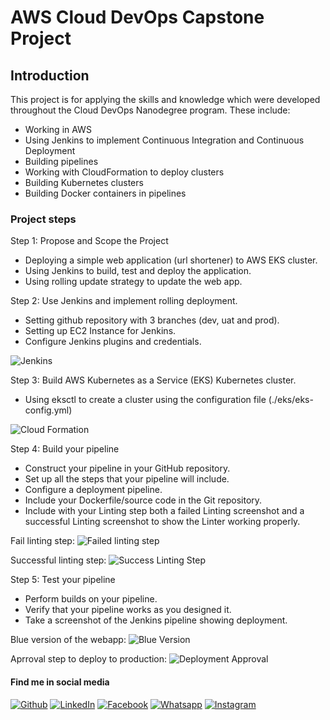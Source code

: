 # AWS Cloud DevOps Capstone Project

## Introduction

This project is for applying the skills and knowledge which were developed throughout the Cloud DevOps Nanodegree program. These include:

* Working in AWS
* Using Jenkins to implement Continuous Integration and Continuous Deployment
* Building pipelines
* Working with CloudFormation to deploy clusters
* Building Kubernetes clusters
* Building Docker containers in pipelines

### Project steps

Step 1: Propose and Scope the Project

* Deploying a simple web application (url shortener) to AWS EKS cluster.
* Using Jenkins to build, test and deploy the application.
* Using rolling update strategy to update the web app.
  
Step 2: Use Jenkins and implement rolling deployment.

* Setting github repository with 3 branches (dev, uat and prod).
* Setting up EC2 Instance for Jenkins.
* Configure Jenkins plugins and credentials.

![Jenkins](https://i.imgur.com/OlGQLzP.png)
  
Step 3: Build AWS Kubernetes as a Service (EKS) Kubernetes cluster.

* Using eksctl to create a cluster using the configuration file (./eks/eks-config.yml)

![Cloud Formation](https://i.imgur.com/lIKYqdI.png)
  
Step 4: Build your pipeline

* Construct your pipeline in your GitHub repository.
* Set up all the steps that your pipeline will include.
* Configure a deployment pipeline.
* Include your Dockerfile/source code in the Git repository.
* Include with your Linting step both a failed Linting screenshot and a successful Linting screenshot to show the Linter working properly.

Fail linting step:
![Failed linting step](https://i.imgur.com/cfJ9eZj.png)

Successful linting step:
![Success Linting Step](https://i.imgur.com/W3mEM8T.png)

Step 5: Test your pipeline

* Perform builds on your pipeline.
* Verify that your pipeline works as you designed it.
* Take a screenshot of the Jenkins pipeline showing deployment.

Blue version of the webapp:
![Blue Version](https://i.imgur.com/XfofELd.png)

Aprroval step to deploy to production:
![Deployment Approval](https://i.imgur.com/BKBqGr8.png)

#### Find me in social media

[![Github](https://img.shields.io/badge/-Github-black?style=flat&labelColor=black&logo=github&logoColor=white "Github")](https://github.com/ahmed-gharib89 "Github")
[![LinkedIn](https://img.shields.io/badge/-LinkedIn-blue?style=flat&logo=Linkedin&logoColor=white "LinkedIn")](https://www.linkedin.com/in/agharib89/ "LinkedIn")
[![Facebook](https://img.shields.io/badge/-Facebook-informational?style=flat&labelColor=informational&logo=facebook&logoColor=white "Facebook")](https://www.facebook.com/a.gharib89/)
[![Whatsapp](https://img.shields.io/badge/-Whatsapp-brightgreen?style=flat&labelColor=brightgreen&logo=whatsapp&logoColor=whiteg "Whatsapp")](https://wa.me/201096995535?text=Hello)
[![Instagram](https://img.shields.io/badge/-Instagram-c13584?style=flat&labelColor=c13584&logo=instagram&logoColor=white "Instagram")](https://www.instagram.com/ahmed.gharib89/)
